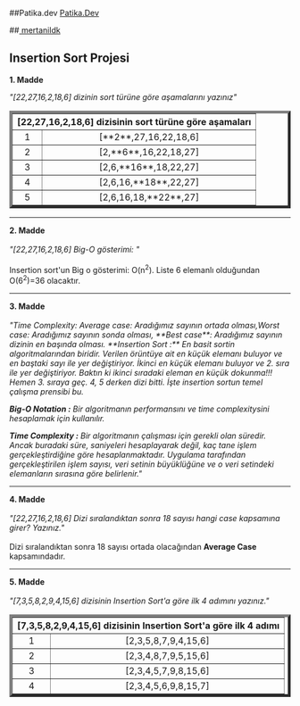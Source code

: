 ##Patika.dev <a href="https://app.patika.dev/"> Patika.Dev </a>

##<a href="https://app.patika.dev/mertanildk"> mertanildk </a>

<b> <h2> Insertion Sort Projesi </h2> </b>

 <b> 1. Madde <p> </b> <em> "[22,27,16,2,18,6] dizinin sort türüne göre aşamalarını yazınız" </em>
  <table border=5  cellpadding=15 cellspacing=10>
<th colspan=4> [22,27,16,2,18,6] dizisinin sort türüne göre aşamaları </th>

<tr>
<td align=center> 1 </td>
<td align=center> [**2**,27,16,22,18,6] </td> 

</tr>
<tr>
<td align=center> 2 </td>
<td align=center> [2,**6**,16,22,18,27] </td>

</tr>
<tr>
<td align=center> 3 </td>
<td align=center> [2,6,**16**,18,22,27] </td>

</tr>
<tr>
<td align=center> 4 </td>
<td align=center> [2,6,16,**18**,22,27] </td>

</tr>
<tr>
<td align=center> 5 </td>
<td align=center> [2,6,16,18,**22**,27] </td>

</tr>
</table>
  <hr>
 <b> 2. Madde <br> </br> </b> <em> "[22,27,16,2,18,6] Big-O gösterimi: " </em> <br> </br>
  Insertion sort'un Big o gösterimi: O(n<sup>2</sup>). Liste 6 elemanlı olduğundan  O(6<sup>2</sup>)=36 olacaktır.
<hr>
 <b>  3. Madde  <br> </br> </b> 
  <em> "Time Complexity: Average case: Aradığımız sayının ortada olması,Worst case: Aradığımız sayının sonda olması,
    **Best case**: Aradığımız sayının dizinin en başında olması.
    **Insertion Sort :** En basit sortin algoritmalarından biridir.
Verilen örüntüye ait en küçük elemanı buluyor ve en baştaki sayı ile yer değiştiriyor. İkinci en küçük elemanı buluyor ve 2. sıra ile yer değiştiriyor. Baktın ki ikinci sıradaki eleman en küçük dokunma!!! Hemen 3. sıraya geç. 4, 5 derken dizi bitti. İşte insertion sortun temel çalışma prensibi bu.

**Big-O Notation :** Bir algoritmanın performansını ve time complexitysini hesaplamak için kullanılır.     

**Time Complexity :** Bir algoritmanın çalışması için gerekli olan süredir. Ancak buradaki süre, saniyeleri hesaplayarak değil, kaç tane işlem gerçekleştirdiğine göre hesaplanmaktadır. Uygulama tarafından gerçekleştirilen işlem sayısı, veri setinin büyüklüğüne ve o veri setindeki elemanların sırasına göre belirlenir." </em>
 <hr>
<b>  4. Madde  <br> </br> </b> <em> "[22,27,16,2,18,6] Dizi sıralandıktan sonra 18 sayısı hangi case kapsamına girer? Yazınız." </em> <br> </br>
  Dizi sıralandıktan sonra 18 sayısı ortada olacağından <b> Average Case </b> kapsamındadır.
 
 <hr>
 <b> 5. Madde </b>  <br> </br>
 <em> "[7,3,5,8,2,9,4,15,6] dizisinin Insertion Sort'a göre ilk 4 adımını yazınız." </em> <p>
 <table border=5  cellpadding=15 cellspacing=10>
<th colspan=4> [7,3,5,8,2,9,4,15,6] dizisinin Insertion Sort'a göre ilk 4 adımı </th>

<tr>
<td align=center> 1 </td>
<td align=center> [2,3,5,8,7,9,4,15,6] </td> 

</tr>
<tr>
<td align=center> 2 </td>
<td align=center> [2,3,4,8,7,9,5,15,6] </td>

</tr>
<tr>
<td align=center> 3 </td>
<td align=center> [2,3,4,5,7,9,8,15,6] </td>

</tr>
<tr>
<td align=center> 4 </td>
<td align=center> [2,3,4,5,6,9,8,15,7] </td>

</tr>
</table>

